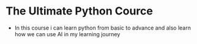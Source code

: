 # The Ultimate Python Cource
- In this course i can learn python from basic to advance and also learn how we can use AI in my learning journey
